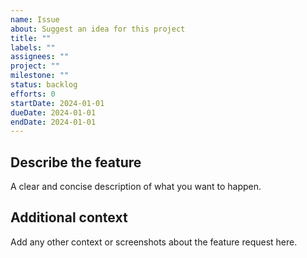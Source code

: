 ```yaml
---
name: Issue
about: Suggest an idea for this project
title: ""
labels: ""
assignees: ""
project: ""
milestone: ""
status: backlog
efforts: 0
startDate: 2024-01-01
dueDate: 2024-01-01
endDate: 2024-01-01
---
```


## Describe the feature

A clear and concise description of what you want to happen.

## Additional context

Add any other context or screenshots about the feature request here.
